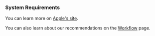### System Requirements

You can learn more on [Apple's site](https://www.apple.com/au/final-cut-pro/specs/).

You can also learn about our recommendations on the [Workflow](/learn/workflow/) page.